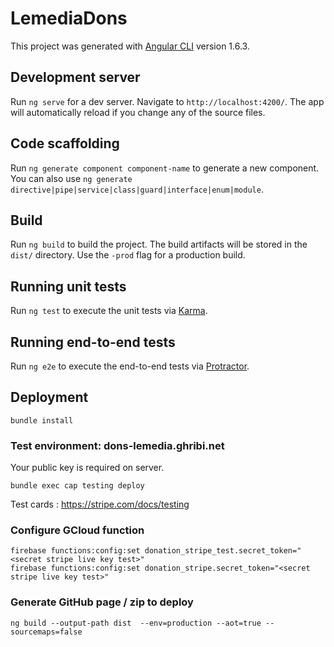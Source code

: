 # LemediaDons

This project was generated with [Angular CLI](https://github.com/angular/angular-cli) version 1.6.3.

## Development server

Run `ng serve` for a dev server. Navigate to `http://localhost:4200/`. The app will automatically reload if you change any of the source files.

## Code scaffolding

Run `ng generate component component-name` to generate a new component. You can also use `ng generate directive|pipe|service|class|guard|interface|enum|module`.

## Build

Run `ng build` to build the project. The build artifacts will be stored in the `dist/` directory. Use the `-prod` flag for a production build.

## Running unit tests

Run `ng test` to execute the unit tests via [Karma](https://karma-runner.github.io).

## Running end-to-end tests

Run `ng e2e` to execute the end-to-end tests via [Protractor](http://www.protractortest.org/).

## Deployment

```
bundle install
```

### Test environment: dons-lemedia.ghribi.net

Your public key is required on server.

```
bundle exec cap testing deploy
```

Test cards : https://stripe.com/docs/testing

### Configure GCloud function

```
firebase functions:config:set donation_stripe_test.secret_token="<secret stripe live key test>"
firebase functions:config:set donation_stripe.secret_token="<secret stripe live key test>"
```

### Generate GitHub page / zip to deploy

```
ng build --output-path dist  --env=production --aot=true --sourcemaps=false
```
